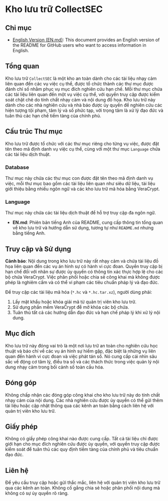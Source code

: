 # Kho lưu trữ CollectSEC

## Chỉ mục

- [English Version (EN.md)](Language/EN.md): This document provides an English version of the README for GitHub users who want to access information in English.

## Tổng quan

Kho lưu trữ `CollectSEC` là một kho an toàn dành cho các tài liệu nhạy cảm liên quan đến các vụ việc cụ thể, được tổ chức thành các thư mục được đánh chỉ số nhằm phục vụ mục đích nghiên cứu hạn chế. Mỗi thư mục chứa các tài liệu liên quan đến một vụ việc cụ thể, với quyền truy cập được kiểm soát chặt chẽ do tính chất nhạy cảm và nội dung đồ họa. Kho lưu trữ này dành cho các nhà nghiên cứu và nhà báo được ủy quyền để nghiên cứu các hiện tượng tội phạm, tâm lý và số phức tạp, với trọng tâm là xử lý đạo đức và tuân thủ các hạn chế tiềm tàng của chính phủ.

## Cấu trúc Thư mục

Kho lưu trữ được tổ chức với các thư mục riêng cho từng vụ việc, được đặt tên theo mã định danh vụ việc cụ thể, cùng với một thư mục `Language` chứa các tài liệu dịch thuật. 

### Database

Thư mục này chứa các thư mục con được đặt tên theo mã định danh vụ việc, mỗi thư mục bao gồm các tài liệu liên quan như siêu dữ liệu, tài liệu giới thiệu bằng nhiều ngôn ngữ và các kho lưu trữ mã hóa bằng VeraCrypt.

### Language

Thư mục này chứa các tài liệu dịch thuật để hỗ trợ truy cập đa ngôn ngữ.

- **EN.md**: Phiên bản tiếng Anh của README, cung cấp thông tin tổng quan về kho lưu trữ và hướng dẫn sử dụng, tương tự như `README.md` nhưng bằng tiếng Anh.

## Truy cập và Sử dụng

**Cảnh báo**: Nội dung trong kho lưu trữ này rất nhạy cảm và chứa tài liệu đồ họa liên quan đến các vụ án hình sự có hành vi cực đoan. Quyền truy cập bị hạn chế đối với nhân sự được ủy quyền có thông tin xác thực hợp lệ cho các bộ chứa VeraCrypt. Việc phân phối hoặc chia sẻ công khai mà không được phép là nghiêm cấm và có thể vi phạm các tiêu chuẩn pháp lý và đạo đức.

Để truy cập các tài liệu mã hóa (`*.hc` và `*.hc.tar.xz`), người dùng phải:
1. Lấy mật khẩu hoặc khóa giải mã từ quản trị viên kho lưu trữ.
2. Sử dụng phần mềm VeraCrypt để mở khóa các bộ chứa.
3. Tuân thủ tất cả các hướng dẫn đạo đức và hạn chế pháp lý khi xử lý nội dung.

## Mục đích

Kho lưu trữ này đóng vai trò là một nơi lưu trữ an toàn cho nghiên cứu học thuật và báo chí về các vụ án hình sự hiếm gặp, đặc biệt là những vụ liên quan đến hành vi cực đoan và việc phát tán số. Nó cung cấp cái nhìn sâu sắc về động cơ tâm lý, điều tra số và các thách thức trong việc quản lý nội dung nhạy cảm trong bối cảnh số toàn cầu hóa.

## Đóng góp

Không chấp nhận các đóng góp công khai cho kho lưu trữ này do tính chất nhạy cảm của nội dung. Các nhà nghiên cứu được ủy quyền có thể gửi thêm tài liệu hoặc cập nhật thông qua các kênh an toàn bằng cách liên hệ với quản trị viên kho lưu trữ.

## Giấy phép

Không có giấy phép công khai nào được cung cấp. Tất cả tài liệu chỉ được giới hạn cho mục đích nghiên cứu được ủy quyền, với quyền truy cập được kiểm soát để tuân thủ các quy định tiềm tàng của chính phủ và tiêu chuẩn đạo đức.

## Liên hệ

Để yêu cầu truy cập hoặc gửi thắc mắc, liên hệ với quản trị viên kho lưu trữ qua các kênh an toàn. Không cố gắng chia sẻ hoặc phân phối nội dung mà không có sự ủy quyền rõ ràng.
